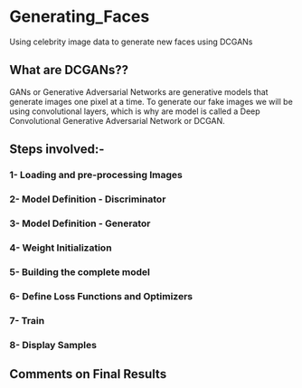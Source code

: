 # Generating_Faces
Using celebrity image data to generate new faces using DCGANs

## What are DCGANs?? <br>
GANs or Generative Adversarial Networks are generative models that generate images one pixel at a time. To generate our fake images we will be using convolutional layers, which is why are model is called a Deep Convolutional Generative Adversarial Network or DCGAN. <br>

## Steps involved:- <br>
### 1- Loading and pre-processing Images <br>

### 2- Model Definition - Discriminator <br>

### 3- Model Definition - Generator <br> 

### 4- Weight Initialization <br>

### 5- Building the complete model <br> 

### 6- Define Loss Functions and Optimizers <br> 

### 7- Train <br> 

### 8- Display Samples <br>


## Comments on Final Results <br> 
